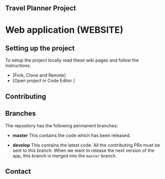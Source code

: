 ## Travel Planner Project

# Web application (WEBSITE)




## Setting up the project

To setup the project locally read these wiki pages and follow the instructions:

 - [Fork, Clone and Remote]
 - [Open project in Code Editor ]

## Contributing 



## Branches

The repository has the following permanent branches:

 * **master** This contains the code which has been released.

 * **develop** This contains the latest code. All the contributing PRs must be sent to this branch. When we want to release the next version of the app, this branch is merged into the `master` branch.


## Contact


